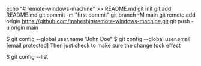 echo "# remote-windows-machine" >> README.md
git init
git add README.md
git commit -m "first commit"
git branch -M main
git remote add origin https://github.com/maheshjq/remote-windows-machine.git
git push -u origin main

$ git config --global user.name "John Doe"
$ git config --global user.email [email protected]
Then just check to make sure the change took effect

$ git config --list

